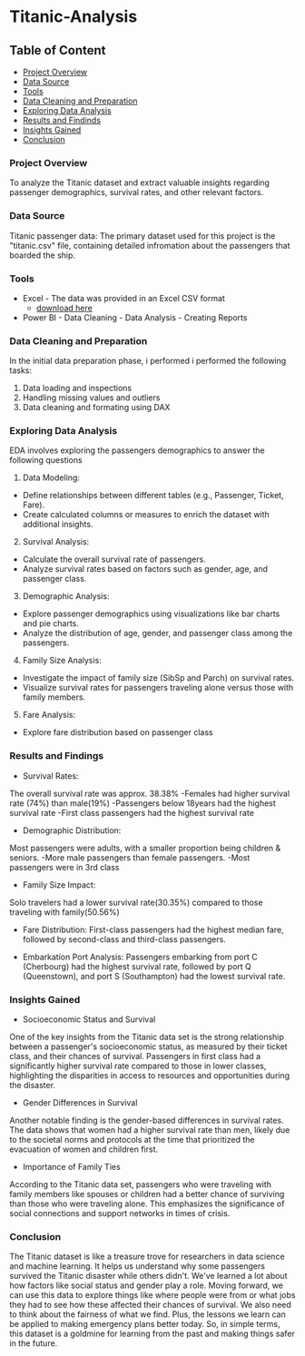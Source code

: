 # Titanic-Analysis

## Table of Content

- [Project Overview](#project-overview)
- [Data Source](#data-source)
- [Tools](#tools)
- [Data Cleaning and Preparation](#data-cleaning-and-preparation)
- [Exploring Data Analysis](#exploring-data-analysis)
- [Results and Findinds](#results-and-findings)
- [Insights Gained](#insights-gained)
- [Conclusion](#conclusion)
  
### Project Overview
To analyze the Titanic dataset and extract valuable insights regarding 
passenger demographics, survival rates, and other relevant factors.

### Data Source

Titanic passenger data: The primary dataset used for this project is the "titanic.csv" file, containing detailed infromation about the passengers that boarded the ship.

### Tools 
- Excel - The data was provided in an Excel CSV format
  -  [download here](https://drive.google.com/file/d/1CeDs4T3Z-IrC4dbxEVe8SyGf5K-z_l6B/view?usp=sharing)
- Power BI - Data Cleaning - Data Analysis - Creating Reports

### Data Cleaning and Preparation

In the initial data preparation phase, i performed i performed the following tasks:
1. Data loading and inspections
2. Handling missing values and outliers
3. Data cleaning and formating using DAX

### Exploring Data Analysis

EDA involves exploring the passengers demographics to answer the following questions

1. Data Modeling:
- Define relationships between different tables (e.g., Passenger, Ticket, Fare).
- Create calculated columns or measures to enrich the dataset with additional 
insights.
2. Survival Analysis:
- Calculate the overall survival rate of passengers.
- Analyze survival rates based on factors such as gender, age, and passenger 
class.
3. Demographic Analysis:
- Explore passenger demographics using visualizations like bar charts and pie 
charts.
- Analyze the distribution of age, gender, and passenger class among the 
passengers.
4. Family Size Analysis:
- Investigate the impact of family size (SibSp and Parch) on survival rates.
- Visualize survival rates for passengers traveling alone versus those with family 
members.
5. Fare Analysis:
- Explore fare distribution based on passenger class

### Results and Findings

- Survival Rates:
  
The overall survival 
rate was approx. 
38.38%
-Females had 
higher survival rate 
(74%) than 
male(19%)
-Passengers below 
18years had the 
highest survival rate
-First class 
passengers had the 
highest survival rate

- Demographic Distribution:

Most passengers 
were adults, with a 
smaller proportion 
being children & 
seniors.
-More male 
passengers than 
female passengers.
-Most passengers 
were in 3rd class

- Family Size Impact:
  
Solo travelers had
a lower survival 
rate(30.35%) 
compared to those 
traveling with 
family(50.56%)

- Fare Distribution:
First-class 
passengers had the 
highest median 
fare, followed by 
second-class and 
third-class 
passengers.

- Embarkation Port Analysis:
Passengers 
embarking from 
port C (Cherbourg) 
had the highest 
survival rate, 
followed by port Q 
(Queenstown), and 
port S 
(Southampton) had 
the lowest survival 
rate.

### Insights Gained

- Socioeconomic Status and Survival

 One of the key insights from the Titanic data set is the strong relationship between a passenger's socioeconomic status, as measured by their ticket class, and their chances of survival. Passengers in first class had a significantly higher survival rate compared to those in lower classes, highlighting the disparities in access to resources and opportunities during the disaster.

- Gender Differences in Survival

Another notable finding is the gender-based differences in survival rates. The data shows that women had a higher survival rate than men, likely due to the societal norms and protocols at the time that prioritized the evacuation of women and children first. 

- Importance of Family Ties

 According to the Titanic data set, passengers who were traveling with family members like spouses or children had a better chance of surviving than those who were traveling alone. This emphasizes the significance of social connections and support networks in times of crisis.

### Conclusion

The Titanic dataset is like a treasure trove for researchers in data science and machine learning. It helps us understand why some passengers survived the Titanic disaster while others didn't. We've learned a lot about how factors like social status and gender play a role. Moving forward, we can use this data to explore things like where people were from or what jobs they had to see how these affected their chances of survival. We also need to think about the fairness of what we find. Plus, the lessons we learn can be applied to making emergency plans better today. So, in simple terms, this dataset is a goldmine for learning from the past and making things safer in the future.


 


